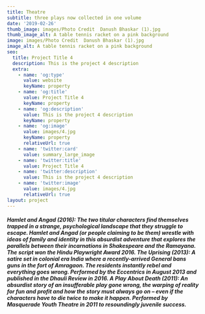 ```yaml
---
title: Theatre
subtitle: three plays now collected in one volume
date: '2019-02-26'
thumb_image: images/Photo Credit  Danush Bhaskar (1).jpg
thumb_image_alt: A table tennis racket on a pink background
image: images/Photo Credit  Danush Bhaskar (1).jpg
image_alt: A table tennis racket on a pink background
seo:
  title: Project Title 4
  description: This is the project 4 description
  extra:
    - name: 'og:type'
      value: website
      keyName: property
    - name: 'og:title'
      value: Project Title 4
      keyName: property
    - name: 'og:description'
      value: This is the project 4 description
      keyName: property
    - name: 'og:image'
      value: images/4.jpg
      keyName: property
      relativeUrl: true
    - name: 'twitter:card'
      value: summary_large_image
    - name: 'twitter:title'
      value: Project Title 4
    - name: 'twitter:description'
      value: This is the project 4 description
    - name: 'twitter:image'
      value: images/4.jpg
      relativeUrl: true
layout: project
---
```

##### Hamlet and Angad (2016): The two titular characters find themselves trapped in a strange, psychological landscape that they struggle to escape. Hamlet and Angad (or people claiming to be them) wrestle with ideas of family and identity in this absurdist adventure that explores the parallels between their incarnations in Shakespeare and the Ramayana. The script won the Hindu Playwright Award 2016.&#xA;&#xA;The Uprising (2013): A satire set in colonial era India where a recently-arrived General bans guns in the fort of Amragaon. The residents instantly rebel and everything goes wrong. Performed by the Eccentrics in August 2013 and published in the Dhauli Review in 2016.&#xA;&#xA;A Play About Death (2011): An absurdist story of an insufferable play gone wrong, the warping of reality for fun and profit and how the story must always go on – even if the characters have to die twice to make it happen. Performed by Masquerade Youth Theatre in 2011 to resoundingly juvenile success.&#xA;&#xA;
